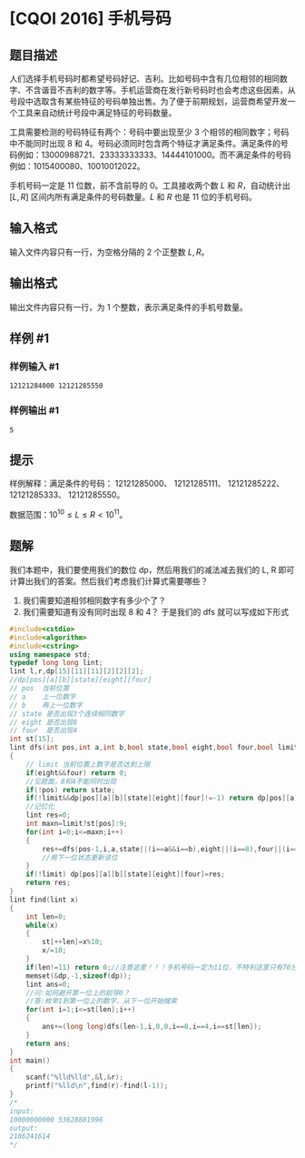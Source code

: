 # [CQOI 2016] 手机号码

## 题目描述

人们选择手机号码时都希望号码好记、吉利。比如号码中含有几位相邻的相同数字、不含谐音不吉利的数字等。手机运营商在发行新号码时也会考虑这些因素，从号段中选取含有某些特征的号码单独出售。为了便于前期规划，运营商希望开发一个工具来自动统计号段中满足特征的号码数量。

工具需要检测的号码特征有两个：号码中要出现至少 $3$ 个相邻的相同数字；号码中不能同时出现 $8$ 和 $4$。号码必须同时包含两个特征才满足条件。满足条件的号码例如：13000988721、23333333333、14444101000。而不满足条件的号码例如：1015400080、10010012022。

手机号码一定是 $11$ 位数，前不含前导的 $0$。工具接收两个数 $L$ 和 $R$，自动统计出 $[L,R]$ 区间内所有满足条件的号码数量。$L$ 和 $R$ 也是 $11$ 位的手机号码。

## 输入格式

输入文件内容只有一行，为空格分隔的 $2$ 个正整数 $L,R$。

## 输出格式

输出文件内容只有一行，为 $1$ 个整数，表示满足条件的手机号数量。

## 样例 #1

### 样例输入 #1

```
12121284000 12121285550
```

### 样例输出 #1

```
5
```

## 提示

样例解释：满足条件的号码： 12121285000、 12121285111、 12121285222、 12121285333、 12121285550。

数据范围：$10^{10}\leq L\leq R<10^{11}$。

## 题解
我们本题中，我们要使用我们的数位 dp，然后用我们的减法减去我们的 L, R 即可计算出我们的答案。然后我们考虑我们计算式需要哪些？
1. 我们需要知道相邻相同数字有多少个了？
2. 我们需要知道有没有同时出现 8 和 4？
于是我们的 dfs 就可以写成如下形式

```cpp
#include<cstdio>
#include<algorithm>
#include<cstring>
using namespace std;
typedef long long lint;
lint l,r,dp[15][11][11][2][2][2];
//dp[pos][a][b][state][eight][four]
// pos	当前位置
// a	上一位数字
// b	再上一位数字
// state 是否出现3个连续相同数字
// eight 是否出现8
// four  是否出现4
int st[15];
lint dfs(int pos,int a,int b,bool state,bool eight,bool four,bool limit)
{
	// limit 当前位置上数字是否达到上限
	if(eight&&four) return 0;
    //见题面，8和4不能同时出现
	if(!pos) return state;
	if(!limit&&dp[pos][a][b][state][eight][four]!=-1) return dp[pos][a][b][state][eight][four];
    //记忆化
	lint res=0;
	int maxn=limit?st[pos]:9; 
	for(int i=0;i<=maxn;i++)
	{
		res+=dfs(pos-1,i,a,state||(i==a&&i==b),eight||(i==8),four||(i==4),limit&&(i==maxn));
        //用下一位状态更新该位
	}
	if(!limit) dp[pos][a][b][state][eight][four]=res;
	return res;
}
lint find(lint x)
{
	int len=0;
	while(x)
	{
		st[++len]=x%10;
		x/=10;
	}
	if(len!=11) return 0;//注意这里！！！手机号码一定为11位，不特判这里只有70分
	memset(&dp,-1,sizeof(dp));
	lint ans=0;
    //问:如何避开第一位上的前导0？
    //答:枚举1到第一位上的数字，从下一位开始搜索
	for(int i=1;i<=st[len];i++)
	{
		ans+=(long long)dfs(len-1,i,0,0,i==8,i==4,i==st[len]);
	}
	return ans;
}
int main()
{
	scanf("%lld%lld",&l,&r);
	printf("%lld\n",find(r)-find(l-1));
}
/*
input:
10000000000 53628881996
output:
2186241614
*/
```